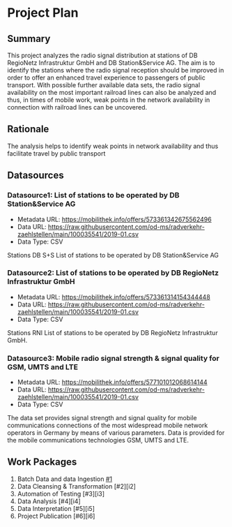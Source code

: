 # Project Plan

## Summary

<!-- Describe your data science project in max. 5 sentences. -->
This project analyzes the radio signal distribution at stations of DB RegioNetz Infrastruktur GmbH and DB Station&Service AG. The aim is to identify the stations where the radio signal reception should be improved in order to offer an enhanced travel experience to passengers of public transport. With possible further available data sets, the radio signal availability on the most important railroad lines can also be analyzed and thus, in times of mobile work, weak points in the network availability in connection with railroad lines can be uncovered.

## Rationale

<!-- Outline the impact of the analysis, e.g. which pains it solves. -->
The analysis helps to identify weak points in network availability and thus facilitate travel by public transport

## Datasources

<!-- Describe each datasources you plan to use in a section. Use the prefic "DatasourceX" where X is the id of the datasource. -->

### Datasource1: List of stations to be operated by DB Station&Service AG
* Metadata URL: https://mobilithek.info/offers/573361342675562496
* Data URL: https://raw.githubusercontent.com/od-ms/radverkehr-zaehlstellen/main/100035541/2019-01.csv
* Data Type: CSV

Stations DB S+S List of stations to be operated by DB Station&Service AG

### Datasource2: List of stations to be operated by DB RegioNetz Infrastruktur GmbH
* Metadata URL: https://mobilithek.info/offers/573361314154344448
* Data URL: https://raw.githubusercontent.com/od-ms/radverkehr-zaehlstellen/main/100035541/2019-01.csv
* Data Type: CSV

Stations RNI List of stations to be operated by DB RegioNetz Infrastruktur GmbH.

### Datasource3: Mobile radio signal strength & signal quality for GSM, UMTS and LTE
* Metadata URL: https://mobilithek.info/offers/577101012068614144
* Data URL: https://raw.githubusercontent.com/od-ms/radverkehr-zaehlstellen/main/100035541/2019-01.csv
* Data Type: CSV

The data set provides signal strength and signal quality for mobile communications connections of the most widespread mobile network operators in Germany by means of various parameters. Data is provided for the mobile communications technologies GSM, UMTS and LTE.

## Work Packages

<!-- List of work packages ordered sequentially, each pointing to an issue with more details. -->

1. Batch Data and data Ingestion [#1][i1]
2. Data Cleansing & Transformation [#2][i2]
3. Automation of Testing [#3][i3]
4. Data Analysis [#4][i4]
5. Data Interpretation [#5][i5]
6. Project Publication [#6][i6]

[i1]: https://github.com/Magnus-schn/2023-amse-template_magnus/issues/1
[i1]: https://github.com/Magnus-schn/2023-amse-template_magnus/issues/2
[i1]: https://github.com/Magnus-schn/2023-amse-template_magnus/issues/3
[i1]: https://github.com/Magnus-schn/2023-amse-template_magnus/issues/4
[i1]: https://github.com/Magnus-schn/2023-amse-template_magnus/issues/5
[i1]: https://github.com/Magnus-schn/2023-amse-template_magnus/issues/6
